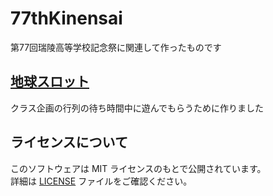 # 77thKinensai

第77回瑞陵高等学校記念祭に関連して作ったものです

## [地球スロット](https://shiroyari496.github.io/77thKinensai/%E5%9C%B0%E7%90%83%E3%82%B9%E3%83%AD%E3%83%83%E3%83%88/)

クラス企画の行列の待ち時間中に遊んでもらうために作りました

## ライセンスについて

このソフトウェアは MIT ライセンスのもとで公開されています。  
詳細は [LICENSE](./LICENSE) ファイルをご確認ください。
